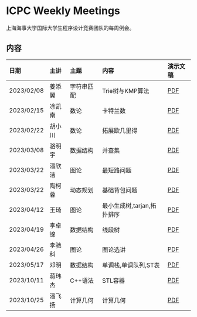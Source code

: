 # ICPC Weekly Meetings

上海海事大学国际大学生程序设计竞赛团队的每周例会。

## 内容

| 日期         | 主讲  | 主题    | 内容          | 演示文稿                                                                                                                                                         |
|:-----------|:----|:------|:------------|:-------------------------------------------------------------------------------------------------------------------------------------------------------------|
| 2023/02/08 | 姜添翼 | 字符串匹配 | Trie树与KMP算法 | [PDF](https://github.com/shmtuaa/icpc-weekly-meetings/blob/main/2023/20230208_%E5%A7%9C%E6%B7%BB%E7%BF%BC_%E5%AD%97%E7%AC%A6%E4%B8%B2%E5%8C%B9%E9%85%8D.pdf) |
| 2023/02/15 | 凃凯南 | 数论    | 卡特兰数        | [PDF](https://github.com/shmtuaa/icpc-weekly-meetings/blob/main/2023/20230215_%E6%B6%82%E5%87%AF%E5%8D%97_%E5%8D%A1%E7%89%B9%E5%85%B0%E6%95%B0.pdf)          |
| 2023/02/22 | 胡小川 | 数论    | 拓展欧几里得      | [PDF](https://github.com/shmtuaa/icpc-weekly-meetings/blob/main/2023/20230222_%E8%83%A1%E5%B0%8F%E5%B7%9D_%E6%95%B0%E5%AD%A6%E5%9F%BA%E7%A1%80.pdf)          |       
| 2023/03/08 | 骆明宇 | 数据结构  | 并查集         | [PDF](https://github.com/shmtuaa/icpc-weekly-meetings/blob/main/2023/20230308_%E9%AA%86%E6%98%8E%E5%AE%87_%E5%B9%B6%E6%9F%A5%E9%9B%86.pptx)                  |       
| 2023/03/22 | 潘欣洁 | 图论    | 最短路问题       | [PDF](https://github.com/shmtuaa/icpc-weekly-meetings/blob/main/2023/20230322_%E6%BD%98%E6%AC%A3%E6%B4%81_%E6%9C%80%E7%9F%AD%E8%B7%AF%E9%97%AE%E9%A2%98.pdf) |
| 2023/03/22 | 陶柯蓉 | 动态规划    | 基础背包问题    | [PDF](https://github.com/shmtuaa/icpc-weekly-meetings/blob/main/2023/20230329_%E9%99%B6%E6%9F%AF%E8%93%89_%E5%9F%BA%E7%A1%80%E8%83%8C%E5%8C%85%E9%97%AE%E9%A2%98.pdf) |
| 2023/04/12 | 王琦 | 图论    | 最小生成树,tarjan,拓扑排序    | [PDF](https://github.com/shmtuaa/icpc-weekly-meetings/blob/main/2023/20230412_%E7%8E%8B%E7%90%A6_mst%2Btarjan.pdf) |
| 2023/04/19 | 李卓锦 | 数据结构   | 线段树    | [PDF](https://github.com/shmtuaa/icpc-weekly-meetings/blob/main/2023/20230419_%E6%9D%8E%E5%8D%93%E9%94%A6_%E7%BA%BF%E6%AE%B5%E6%A0%91.pdf) |
| 2023/04/26 | 李驰科 | 图论   | 图论选讲    | [PDF](https://github.com/shmtuaa/icpc-weekly-meetings/blob/main/2023/20230426_%E6%9D%8E%E9%A9%B0%E7%A7%91_%E5%9B%BE%E8%AE%BA%E9%80%89%E8%AE%B2.pdf) |
| 2023/05/17 | 邓明 | 数据结构   | 单调栈,单调队列,ST表    | [PDF](https://github.com/shmtuaa/icpc-weekly-meetings/blob/main/2023/20230517_%E9%82%93%E6%98%8E_%E5%8D%95%E8%B0%83%E6%A0%88%EF%BC%8C%E5%8D%95%E8%B0%83%E9%98%9F%E5%88%97%EF%BC%8CST%E8%A1%A8.pdf)|
| 2023/10/11 | 蒋玮杰 | C++语法   | STL容器    | [PDF](https://github.com/shmtuaa/icpc-weekly-meetings/blob/main/2023/20231020_%E8%92%8B%E7%8E%AE%E6%9D%B0_stl.pdf)|
| 2023/10/25 | 潘飞扬 | 计算几何   | 计算几何    | [PDF](https://github.com/shmtuaa/icpc-weekly-meetings/blob/main/2023/20231025_%E6%BD%98%E9%A3%9E%E6%89%AC_%E8%AE%A1%E7%AE%97%E5%87%A0%E4%BD%95.pdf)|
